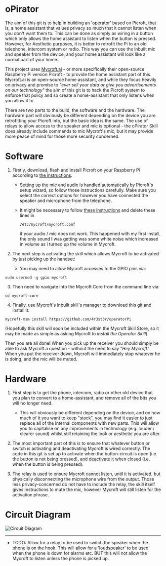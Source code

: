 # oPirator
 
The aim of this git is to help in building an 'operator' based on Picroft, that is, a home assistant that values privacy so much that it cannot listen when you don't want them to. This can be done as simply as wiring in a button which only allows the home assistant to listen when the button is pressed. However, for Aesthetic purposes, it is better to retrofit the Pi to an old telephone, intercom system or radio. This way you can use the inbuilt mic and speaker from the device, and your home assistant will look like a normal part of your home. 

This project uses [Mycroft.ai](https://mycroft.ai) - or more specifically their open-source Raspberry Pi version Picroft - to provide the home assistant part of this. Mycroft.ai is an open-source home assistant, and while they focus heavily on privacy and promise to *"ever sell your data or give you advertisements on our technology"* the aim of this git is to hack the Picroft system to enforce that policy and so create a home-assistant that only listens when you allow it to.  

There are two parts to the build, the software and the hardware. The hardware part will obviously be different depending on the device you are retrofitting your Picroft into, but the basic idea is the same. The use of relays to allow access to the speaker and mic is optional - the oPirator Skill does already include commands to mic Mycroft's mic, but it may provide more peace of mind for those more security concerned. 

# Software
1. Firstly, download, flash and install Picroft on your Raspberry Pi according to [the instructions](https://mycroft-ai.gitbook.io/docs/using-mycroft-ai/get-mycroft/picroft). 

    * Setting up the mic and audio is handled automatically by Picroft's setup wizard, so follow those instructions carefully. Make sure you select the correct options for however you have connected the speaker and microphone from the telephone. 
    * It might be necessary to follow [these instructions](https://github.com/MycroftAI/enclosure-picroft/pull/148/commits/1df02f3fea8d56327a5a109a120483c69ba44408) and delete these lines in 
          
        `/etc/mycroft/mycroft.conf` 
          
        if your audio / mic does not work. This happened with my first install, the only sound I was getting was some white noise which increased in volume as I turned up the volume in Mycroft. 


2. The next step is activating the skill which allows Mycroft to be activated by just picking up the handset:

    * You may need to allow Mycroft accesses to the GPIO pins via:

`sudo usermod -g gpio mycroft`

3. Then need to navigate into the Mycroft Core from the command line via:

`cd mycroft-core`

4. Finally, use Mycroft's inbuilt skill's manager to download this git and install it:

`mycroft-msm install https://github.com/4r3st3r/operatorPi`

(Hopefully this skill will soon be included within the Mycroft Skill Store, so it may be made as simple as asking Mycroft to *install the Operator Skill*)

Then you are all done! When you pick up the receiver you should simply be able to ask Mycroft a question - without the need to say *"Hey Mycroft"*. When you put the receiver down, Mycroft will immediately stop whatever he is doing, and the mic will be muted. 

# Hardware

1. First step is to get the phone, intercom, radio or other old device that you plan to convert to a home-assistant, and remove all of the bits you will no longer need. 
    * This will obviously be different depending on the device, and on how much of it you want to keep "stock", you may find it easier to just replace all of the internal components with new parts. This will allow you to capitalise on any improvements in technology (e.g. louder / clearer sound) whilst still retaining the look or aesthetic you are after.


2. The most important part of this is to ensure that whatever button or switch is activating and deactivating Mycroft is wired correctly. The code in this git is set up to activate when the button-circuit is open (i.e. the button is not being pressed), and deactivate it when closed (i.e. when the button is being pressed).

    
3. The relay is used to ensure Mycroft cannot listen, until it is activated, but physically disconnecting the microphone wire from the output. Those less privacy-concerned do not have to include the relay, the skill itself gives instructions to mute the mic, however Mycroft will still listen for the activation phrase.  


# Circuit Diagram

![Circuit Diagram](https://ibb.co/5kq7jD2)
________________________
* TODO: Allow for a relay to be used to switch the speaker when the phone is on the hook. This will allow for a 'loudspeaker' to be used when the phone is down for alarms etc. BUT this will not allow the Mycroft to listen unless the phone is picked up.
 
